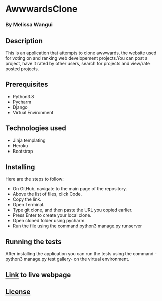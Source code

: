 # AwwwardsClone
### By Melissa Wangui

## Description
This is an application that attempts to clone awwwards, the website used for voting on and ranking web developement projects.You can post a project, have it rated by other users, search for projects and view/rate posted projects.

## Prerequisites
* Python3.8
* Pycharm
* Django
* Virtual Environment

## Technologies used
* Jinja templating
* Heroku
* Bootstrap

## Installing
Here are the steps to follow:

* On GitHub, navigate to the main page of the repository.
* Above the list of files, click Code.
* Copy the link.
* Open Terminal.
* Type git clone, and then paste the URL you copied earlier.
* Press Enter to create your local clone.
* Open cloned folder using pycharm.
* Run the file using the command python3 manage.py runserver

## Running the tests
After installing the application you can run the tests using the command -python3 manage.py test gallery- on the virtual environment.

## [Link]( https://instaclone-m.herokuapp.com/ ) to live webpage
## [License](https://github.com/melissa-koi/awwardsclone/blob/main/LICENSE)